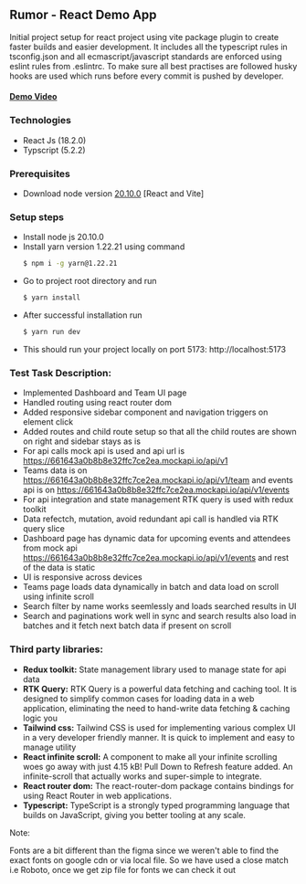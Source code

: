 ## Rumor - React Demo App

Initial project setup for react project using vite package plugin to create faster builds and easier development. It includes all the typescript rules in tsconfig.json and all ecmascript/javascript standards are enforced using eslint rules from .eslintrc. To make sure all best practises are followed husky hooks are used which runs before every commit is pushed by developer.

#### [Demo Video](https://vimeo.com/933658525/5c4c11fdfc?share=copy)

### Technologies
- React Js (18.2.0)
- Typscript (5.2.2)

### Prerequisites
- Download node version [20.10.0](https://nodejs.org/en/blog/release/v20.10.0) [React and Vite]

### Setup steps
- Install node js 20.10.0
- Install yarn version 1.22.21 using command 
   ```bash
   $ npm i -g yarn@1.22.21
   ```
- Go to project root directory and run 
   ```bash
   $ yarn install
   ```
- After successful installation run 
   ```bash
   $ yarn run dev
   ```
- This should run your project locally on port 5173: http://localhost:5173

### Test Task Description:

- Implemented Dashboard and Team UI page 
- Handled routing using react router dom 
- Added responsive sidebar component and navigation triggers on element click
- Added routes and child route setup so that all the child routes are shown on right and sidebar stays as is
- For api calls mock api is used and api url is https://661643a0b8b8e32ffc7ce2ea.mockapi.io/api/v1
- Teams data is on https://661643a0b8b8e32ffc7ce2ea.mockapi.io/api/v1/team and events api is on https://661643a0b8b8e32ffc7ce2ea.mockapi.io/api/v1/events
- For api integration and state management RTK query is used with redux toolkit
- Data refectch, mutation, avoid redundant api call is handled via RTK query slice 
- Dashboard page has dynamic data for upcoming events and attendees from mock api https://661643a0b8b8e32ffc7ce2ea.mockapi.io/api/v1/events and rest of the data is static
- UI is responsive across devices 
- Teams page loads data dynamically in batch and data load on scroll using infinite scroll
- Search filter by name works seemlessly and loads searched results in UI
- Search and paginations work well in sync and search results also load in batches and it fetch next batch data if present on scroll


### Third party libraries:

- **Redux toolkit:** State management library used to manage state for api data
- **RTK Query:** RTK Query is a powerful data fetching and caching tool. It is designed to simplify common cases for loading data in a web application, eliminating the need to hand-write data fetching & caching logic you
- **Tailwind css:** Tailwind CSS is used for implementing various complex UI in a very developer friendly manner. It is quick to implement and easy to manage utility
- **React infinite scroll:** A component to make all your infinite scrolling woes go away with just 4.15 kB! Pull Down to Refresh feature added. An infinite-scroll that actually works and super-simple to integrate.
- **React router dom:** The react-router-dom package contains bindings for using React Router in web applications.
- **Typescript:** TypeScript is a strongly typed programming language that builds on JavaScript, giving you better tooling at any scale.

Note:

Fonts are a bit different than the figma since we weren't able to find the exact fonts on google cdn or via local file. So we have used a close match i.e Roboto, once we get zip file for fonts we can check it out